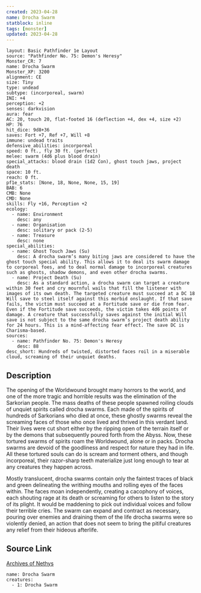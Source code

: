 ```yaml
---
created: 2023-04-28
name: Drocha Swarm
statblock: inline
tags: [monster]
updated: 2023-04-28
---
```

```statblock
layout: Basic Pathfinder 1e Layout
source: "Pathfinder No. 75: Demon's Heresy"
Monster_CR: 7
name: Drocha Swarm
Monster_XP: 3200
alignment: CE
size: Tiny
type: undead
subtype: (incorporeal, swarm)
INI: +4
perception: +2
senses: darkvision
aura: fear
AC: 20, touch 20, flat-footed 16 (deflection +4, dex +4, size +2)
HP: 76
hit_dice: 9d8+36
saves: Fort +7, Ref +7, Will +8
immune: undead traits
defensive_abilities: incorporeal
speed: 0 ft., fly 30 ft. (perfect)
melee: swarm (4d6 plus blood drain)
special_attacks: blood drain (1d2 Con), ghost touch jaws, project death
space: 10 ft.
reach: 0 ft.
pf1e_stats: [None, 18, None, None, 15, 19]
BAB: 6
CMB: None
CMD: None
skills: Fly +16, Perception +2
ecology:
  - name: Environment
    desc: any
  - name: Organisation
    desc: solitary or pack (2-5)
  - name: Treasure
    desc: none
special_abilities:
  - name: Ghost Touch Jaws (Su)
    desc: A drocha swarm’s many biting jaws are considered to have the ghost touch special ability. This allows it to deal its swarm damage to corporeal foes, and to deal normal damage to incorporeal creatures such as ghosts, shadow demons, and even other drocha swarms.
  - name: Project Death (Su)
    desc: As a standard action, a drocha swarm can target a creature within 30 feet and cry mournful wails that fill the listener with images of its own death. The targeted creature must succeed at a DC 18 Will save to steel itself against this morbid onslaught. If that save fails, the victim must succeed at a Fortitude save or die from fear. Even if the Fortitude save succeeds, the victim takes 4d6 points of damage. A creature that successfully saves against the initial Will save is not subject to the same drocha swarm’s project death ability for 24 hours. This is a mind-affecting fear effect. The save DC is Charisma-based.
sources:
  - name: Pathfinder No. 75: Demon's Heresy
    desc: 88
desc_short: Hundreds of twisted, distorted faces roil in a miserable cloud, screaming of their unquiet deaths.
```
## Description
The opening of the Worldwound brought many horrors to the world, and one of the more tragic and horrible results was the elimination of the Sarkorian people. The mass deaths of these people spawned roiling clouds of unquiet spirits called drocha swarms. Each made of the spirits of hundreds of Sarkorians who died at once, these ghostly swarms reveal the screaming faces of those who once lived and thrived in this verdant land. Their lives were cut short either by the ripping open of the terrain itself or by the demons that subsequently poured forth from the Abyss. Now, these tortured swarms of spirits roam the Worldwound, alone or in packs. Drocha swarms are devoid of the goodliness and respect for nature they had in life. All these tortured souls can do is scream and torment others, and though incorporeal, their razor-sharp teeth materialize just long enough to tear at any creatures they happen across.

Mostly translucent, drocha swarms contain only the faintest traces of black and green delineating the writhing mouths and rolling eyes of the faces within. The faces moan independently, creating a cacophony of voices, each shouting rage at its death or screaming for others to listen to the story of its plight. It would be maddening to pick out individual voices and follow their terrible cries. The swarm can expand and contract as necessary, pouring over enemies and draining them of the life drocha swarms were so violently denied, an action that does not seem to bring the pitiful creatures any relief from their hideous afterlife.
## Source Link
[Archives of Nethys](https://aonprd.com/MonsterDisplay.aspx?ItemName=Drocha%20Swarm)
```encounter-table
name: Drocha Swarm
creatures:
  - 1: Drocha Swarm
```
